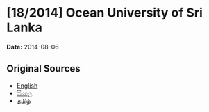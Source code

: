 # [18/2014] Ocean University of Sri Lanka

**Date:** 2014-08-06

## Original Sources

- [English](https://documents.gov.lk/view/bills/2014/8/18-2014_E.pdf)
- [සිංහල](https://documents.gov.lk/view/bills/2014/8/18-2014_S.pdf)
- [தமிழ்](https://documents.gov.lk/view/bills/2014/8/18-2014_T.pdf)
